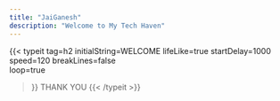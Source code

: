 ```yaml
---
title: "JaiGanesh"
description: "Welcome to My Tech Haven"
---
```





{{< typeit
  tag=h2
  initialString=WELCOME
  lifeLike=true
  startDelay=1000
  speed=120
  breakLines=false	
  loop=true
>}}
THANK YOU
{{< /typeit >}}
